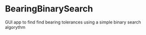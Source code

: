 # BearingBinarySearch
GUI app to find find bearing tolerances using a simple binary search algorythm
